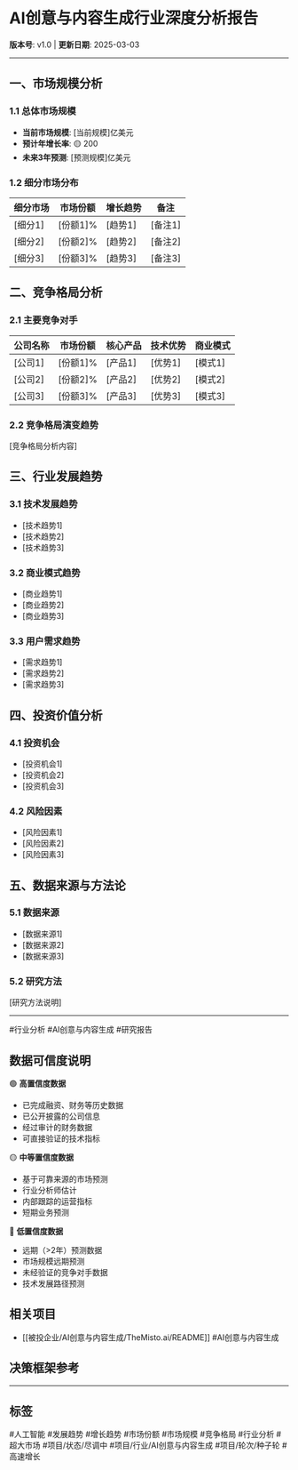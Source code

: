 # AI创意与内容生成行业深度分析报告

**版本号**: v1.0 | **更新日期**: 2025-03-03

---

## 一、市场规模分析

### 1.1 总体市场规模
- **当前市场规模**: [当前规模]亿美元
- **预计年增长率**: 🟡 200
- **未来3年预测**: [预测规模]亿美元

### 1.2 细分市场分布
| 细分市场 | 市场份额 | 增长趋势 | 备注 |
|---------|----------|----------|------|
| [细分1] | [份额1]% | [趋势1] | [备注1] |
| [细分2] | [份额2]% | [趋势2] | [备注2] |
| [细分3] | [份额3]% | [趋势3] | [备注3] |

## 二、竞争格局分析

### 2.1 主要竞争对手
| 公司名称 | 市场份额 | 核心产品 | 技术优势 | 商业模式 |
|----------|----------|----------|----------|----------|
| [公司1] | [份额1]% | [产品1] | [优势1] | [模式1] |
| [公司2] | [份额2]% | [产品2] | [优势2] | [模式2] |
| [公司3] | [份额3]% | [产品3] | [优势3] | [模式3] |

### 2.2 竞争格局演变趋势
[竞争格局分析内容]

## 三、行业发展趋势

### 3.1 技术发展趋势
- [技术趋势1]
- [技术趋势2]
- [技术趋势3]

### 3.2 商业模式趋势
- [商业趋势1]
- [商业趋势2]
- [商业趋势3]

### 3.3 用户需求趋势
- [需求趋势1]
- [需求趋势2]
- [需求趋势3]

## 四、投资价值分析

### 4.1 投资机会
- [投资机会1]
- [投资机会2]
- [投资机会3]

### 4.2 风险因素
- [风险因素1]
- [风险因素2]
- [风险因素3]

## 五、数据来源与方法论

### 5.1 数据来源
- [数据来源1]
- [数据来源2]
- [数据来源3]

### 5.2 研究方法
[研究方法说明]

---

#行业分析 #AI创意与内容生成 #研究报告 
## 数据可信度说明

🟢 **高置信度数据**
- 已完成融资、财务等历史数据
- 已公开披露的公司信息
- 经过审计的财务数据
- 可直接验证的技术指标

🟡 **中等置信度数据**
- 基于可靠来源的市场预测
- 行业分析师估计
- 内部跟踪的运营指标
- 短期业务预测

🔴 **低置信度数据**
- 远期（>2年）预测数据
- 市场规模远期预测
- 未经验证的竞争对手数据
- 技术发展路径预测


## 相关项目
- [[被投企业/AI创意与内容生成/TheMisto.ai/README]] #AI创意与内容生成


## 决策框架参考


---

## 标签
#人工智能 #发展趋势 #增长趋势 #市场份额 #市场规模 #竞争格局 #行业分析 #超大市场 #项目/状态/尽调中 #项目/行业/AI创意与内容生成 #项目/轮次/种子轮 #高速增长